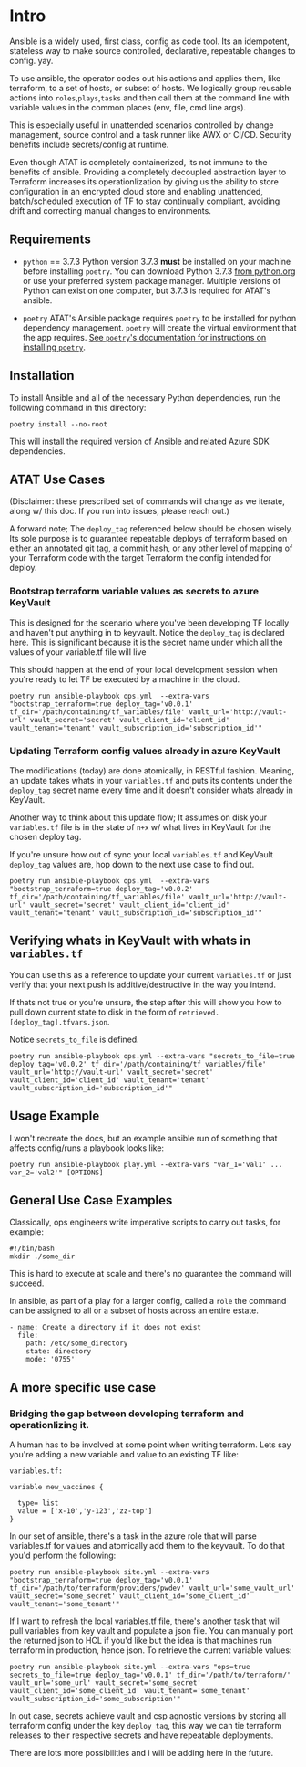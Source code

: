 # Intro

Ansible is a widely used, first class, config as code tool. Its an idempotent, stateless way to make source controlled, declarative, repeatable changes to config. yay.

To use ansible, the operator codes out his actions and applies them, like terraform, to a set of hosts, or subset of hosts.  We logically group reusable actions into `roles`,`plays`,`tasks` and then call them at the command line with variable values in the common places (env, file, cmd line args).

This is especially useful in unattended scenarios controlled by change management, source control and a task runner like AWX or CI/CD.  Security benefits include secrets/config at runtime.

Even though ATAT is completely containerized, its not immune to the benefits of ansible.  Providing a completely decoupled abstraction layer to Terraform increases its operationlization by giving us the ability to store configuration in an encrypted cloud store and enabling unattended, batch/scheduled execution of TF to stay continually compliant, avoiding drift and correcting manual changes to environments.



## Requirements


* `python` == 3.7.3
  Python version 3.7.3 **must** be installed on your machine before installing `poetry`.
  You can download Python 3.7.3 [from python.org](https://www.python.org/downloads/)
  or use your preferred system package manager. Multiple versions of Python can exist on one
  computer, but 3.7.3 is required for ATAT's ansible.

* `poetry`
  ATAT's Ansible package requires `poetry` to be installed for python dependency management. `poetry`
  will create the virtual environment that the app requires. [See
  `poetry`'s documentation for instructions on installing `poetry`](
  https://python-poetry.org/docs/#installation).

## Installation

To install Ansible and all of the necessary Python dependencies, run the following command in this directory:

```
poetry install --no-root
```

This will install the required version of Ansible and related Azure SDK dependencies.


## ATAT Use Cases
(Disclaimer: these prescribed set of commands will change as we iterate, along w/ this doc. If you run into issues, please reach out.)


A forward note;  The `deploy_tag` referenced below should be chosen wisely.  Its sole purpose is to guarantee repeatable deploys of terraform based on either an annotated git tag, a commit hash, or any other level of mapping of your Terraform code with the target Terraform the config intended for deploy.

### Bootstrap terraform variable values as secrets to azure KeyVault

This is designed for the scenario where you've been developing TF locally and haven't put anything in to keyvault.  Notice the `deploy_tag` is declared here. This is significant
because it is the secret name under which all the values of your variable.tf file will live

This should happen at the end of your local development session when you're ready to let TF be executed by a machine in the cloud.

`poetry run ansible-playbook ops.yml  --extra-vars "bootstrap_terraform=true deploy_tag='v0.0.1' tf_dir='/path/containing/tf_variables/file' vault_url='http://vault-url' vault_secret='secret' vault_client_id='client_id' vault_tenant='tenant' vault_subscription_id='subscription_id'" `

### Updating Terraform config values already in azure KeyVault

The modifications (today) are done atomically, in RESTful fashion.  Meaning, an update takes whats in your `variables.tf` and puts its contents under the `deploy_tag` secret name every time and it doesn't consider whats already in KeyVault.  

Another way to think about this update flow; It assumes on disk your `variables.tf` file is in the state of `n+x` w/ what lives in KeyVault for the chosen deploy tag.  

If you're unsure how out of sync your local `variables.tf` and KeyVault `deploy_tag` values are, hop down to the next use case to find out.

`poetry run ansible-playbook ops.yml  --extra-vars "bootstrap_terraform=true deploy_tag='v0.0.2' tf_dir='/path/containing/tf_variables/file' vault_url='http://vault-url' vault_secret='secret' vault_client_id='client_id' vault_tenant='tenant' vault_subscription_id='subscription_id'" `


## Verifying whats in KeyVault with whats in `variables.tf`

You can use this as a reference to update your current `variables.tf` or just verify that your next push is additive/destructive in the way you intend.

If thats not true or you're unsure, the step after this will show you how to pull down current state to disk in the form of `retrieved.[deploy_tag].tfvars.json`.  

Notice `secrets_to_file` is defined.

`poetry run ansible-playbook ops.yml --extra-vars "secrets_to_file=true deploy_tag='v0.0.2' tf_dir='/path/containing/tf_variables/file' vault_url='http://vault-url' vault_secret='secret' vault_client_id='client_id' vault_tenant='tenant' vault_subscription_id='subscription_id'"`


## Usage Example

I won't recreate the docs, but an example ansible run of something that affects config/runs a playbook looks like:

`poetry run ansible-playbook play.yml --extra-vars "var_1='val1' ... var_2='val2'" [OPTIONS]`


## General Use Case Examples

Classically, ops engineers write imperative scripts to carry out tasks, for example:

```
#!/bin/bash
mkdir ./some_dir

```

This is hard to execute at scale and there's no guarantee the command will succeed.

In ansible, as part of a play for a larger config, called a `role` the command can be assigned to all or a subset of hosts across an entire estate.
```
- name: Create a directory if it does not exist
  file:
    path: /etc/some_directory
    state: directory
    mode: '0755'
```


## A more specific use case

### Bridging the gap between developing terraform and operationlizing it.

A human has to be involved at some point when writing terraform. Lets say you're adding a new variable and value to an existing TF like:

```
variables.tf:

variable new_vaccines {

  type= list
  value = ['x-10','y-123','zz-top']
}

```

In our set of ansible, there's a task in the azure role that will parse variables.tf for values and atomically add them to the keyvault. To do that you'd perform the following:

`poetry run ansible-playbook site.yml --extra-vars "bootstrap_terraform=true deploy_tag='v0.0.1' tf_dir='/path/to/terraform/providers/pwdev' vault_url='some_vault_url' vault_secret='some_secret' vault_client_id='some_client_id' vault_tenant='some_tenant'" `


If I want to refresh the local variables.tf file, there's another task that will pull variables from key vault and populate a json file. You can manually port the returned json to HCL if you'd like but the idea is that machines run terraform in production, hence json. To retrieve the current variable values:


`poetry run ansible-playbook site.yml --extra-vars "ops=true secrets_to_file=true deploy_tag='v0.0.1' tf_dir='/path/to/terraform/' vault_url='some_url' vault_secret='some_secret' vault_client_id='some_client_id' vault_tenant='some_tenant' vault_subscription_id='some_subscription'"`

In out case, secrets achieve vault and csp agnostic versions by storing all terraform config under the key `deploy_tag`, this way we can tie terraform releases to their respective secrets and have repeatable deployments.

There are lots more possibilities and i will be adding here in the future.
